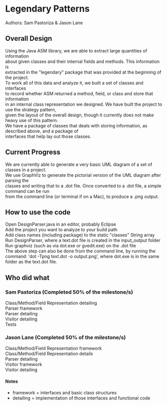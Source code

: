 # Legendary Patterns
Authors: Sam Pastoriza & Jason Lane

## Overall Design
Using the Java ASM library, we are able to extract large quantities of information  
about given classes and their internal fields and methods. This information is  
extracted in the "legendary" package that was provided at the beginning of the project.  
To work all of this data and analyze it, we built a set of classes and interfaces  
to record whether ASM returned a method, field, or class and store that information  
in an internal class representation we designed. We have built the project to use the strategy pattern,  
given the layout of the overall design, though it currently does not make heavy use of this pattern.  
We have a package of classes that deals with storing information, as described above, and a package of  
interfaces that help lay out those classes.  

## Current Progress
We are currently able to generate a very basic UML diagram of a set of classes in a project.  
We use GraphViz to generate the pictorial version of the UML diagram after parsing the  
classes and writing that to a .dot file. Once converted to a .dot file, a simple command can be run  
from the command line (or terminal if on a Mac), to produce a .png output.

## How to use the code
Open DesignParser.java in an editor, probably Eclipse  
Add the project you want to analyze to your build path  
Add class names (including package) to the static "classes" String array  
Run DesignParser, where a text.dot file is created in the input_output folder  
Run graphviz (such as via dot.exe or gvedit.exe) on the .dot file  
The above step can also be done from the command line, by running the command: 'dot -Tpng text.dot -o output.png', where dot.exe is in the same folder as the text.dot file.


## Who did what

### Sam Pastoriza (Completed 50% of the milestone/s)
Class/Method/Field Representation detailing  
Parser framework  
Parser detailing  
Visitor detailing  
Tests  

### Jason Lane (Completed 50% of the milestone/s)
Class/Method/Field Representation framework  
Class/Method/Field Representation details  
Parser detailing  
Visitor framework  
Visitor detailing  

#### Notes
* framework = interfaces and basic class structures  
* detailing = implementation of those interfaces and functional code  
